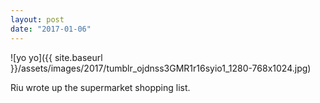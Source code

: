 ```yaml
---
layout: post
date: "2017-01-06"
---
```


![yo yo]({{ site.baseurl }}/assets/images/2017/tumblr_ojdnss3GMR1r16syio1_1280-768x1024.jpg)

Riu wrote up the supermarket shopping list.
